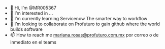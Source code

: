 - 👋 Hi, I’m @MR005367
- 👀 I’m interested in ...
- 🌱 I’m currently learning Servicenow The smarter way to workflow 
- 💞️ I’m looking to collaborate on Profuturo to gain github where the world builds software
- 📫 How to reach me mariana.rosas@profuturo.com.mx por correo o de inmediato en el teams

<!---
MR005367/MR005367 is a ✨ special ✨ repository because its `README.md` (this file) appears on your GitHub profile.
You can click the Preview link to take a look at your changes.
--->
